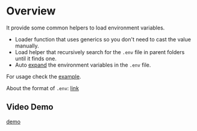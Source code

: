 # Overview

It provide some common helpers to load environment variables.

- Loader function that uses generics so you don't need to cast the value manually.
- Load helper that recursively search for the `.env` file in parent folders until it finds one.
- Auto [expand](https://pkg.go.dev/os#Expand) the environment variables in the `.env` file.

For usage check the [example](example/basic.go).

About the format of `.env`: [link](https://pkg.go.dev/github.com/hashicorp/go-envparse)

## Video Demo

[demo](https://github.com/ysmood/goe/assets/1415488/b72cdfad-7123-4179-b2c3-839b7efc58e0)
